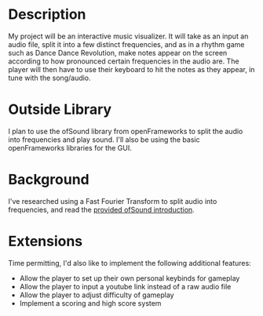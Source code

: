 # Description
My project will be an interactive music visualizer. It will take as an input an audio file, split it into a few distinct frequencies, and as in a rhythm game such as Dance Dance Revolution,
make notes appear on the screen according to how pronounced certain frequencies in the audio are. The player will then have to use their keyboard to hit the notes as they appear, in tune
with the song/audio.

# Outside Library
I plan to use the ofSound library from openFrameworks to split the audio into frequencies and play sound. I'll also be using the basic openFrameworks libraries for the GUI.

# Background
I've researched using a Fast Fourier Transform to split audio into frequencies, and read the [provided ofSound introduction](https://openframeworks.cc/ofBook/chapters/sound.html).

# Extensions
Time permitting, I'd also like to implement the following additional features:
* Allow the player to set up their own personal keybinds for gameplay
* Allow the player to input a youtube link instead of a raw audio file
* Allow the player to adjust difficulty of gameplay
* Implement a scoring and high score system